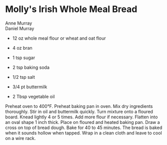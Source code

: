 # Molly's Irish Whole Meal Bread

Anne Murray<br/>
Daniel Murray

- 12 oz whole meal flour or wheat and oat flour
- 4 oz bran
- 1 tsp sugar

- 2 tsp baking soda
- 1/2 tsp salt
- 3/4 pt buttermilk
- 2 Tbsp vegetable oil

Preheat oven to 400°F. Preheat baking pan in oven. Mix dry ingredients thoroughly. Stir in oil and buttermilk quickly. Turn mixture onto a floured board. Knead lightly 4 or 5 times. Add more flour if necessary. Flatten into an oval shape 1 inch thick. Place on floured and heated baking pan.  Draw a cross on top of bread dough. Bake for 40 to 45 minutes. The bread is baked when it sounds hollow when tapped. Wrap in a clean cloth and leave to cool on a wire rack.